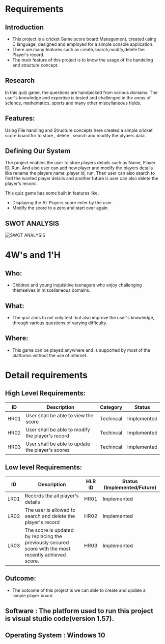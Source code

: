 # Requirements
## Introduction
 * This project is a cricket Game score board Management, created using C language, designed and employed for a simple console application.
 * There are many features such as create,search,modify,delete the Player's record.
 * The main feature of this project is to know the usage of file handeling and structure concept.

## Research
In this quiz game, the questions are handpicked from various domains. The user's knowledge and expertise is tested and challenged in the areas of science, mathematics, sports and many other miscellaneous fields.
 
## Features:

Using File handling and Structure concepts here created a simple cricket score board for to store , delete , search and modify the plyaers data.

 
## Defining Our System
The project enables the user to store players details such as Name, Player ID, Run.
And also user can add new player and modify the  players details like rename the players name ,player Id, run. Then user can also search to find the wanted player details and another future is user can also delete the player's record.

This quiz game has some built in features like,

* Displaying the All Players score enter by the user. 
* Modify the score to a zero and start over again.

## SWOT ANALYSIS
![SWOT ANALYSIS](https://github.com/12345292/Cricket-Board-Management-System/blob/main/1_Requirements/SWOT.png)

# 4W&#39;s and 1&#39;H

## Who:
* Children and young inquisitive teenagers who enjoy challenging themselves in miscellaneous domains.

## What:
* The quiz aims to not only test. but also improve the user's knowledge, through various questions of varying difficulty.
 
## Where:
* This game can be played anywhere and is supported by most of the platforms without the use of internet.
# Detail requirements
## High Level Requirements: 
| ID | Description | Category | Status | 
| ----- | ----- | ------- | ---------|
| HR01 | User shall be able to view the score | Techincal | Implemented | 
| HR02 | User shall be able to modify the player's record | Techincal | Implemented|
| HR03 | User shall be able to update the player's scores | Techincal | Implemented |

##  Low level Requirements:
 
| ID | Description | HLR ID | Status (Implemented/Future) |
| ------ | --------- | ------ | ----- |
| LR01 | Records the all player's details | HR01 | Implemented |
| LR02 | The user is allowed to search and delete the player's record | HR02 | Implemented |
| LR03 | The score is updated by replacing the previously secured score with the most recently achieved score.| HR03 | Implemented|



## Outcome:
 
 * The outcome of this project is we can able to create and update a simple player board.
 
 
## Software : The platform used to run this project is visual studio code(version 1.57).

## Operating System : Windows 10

